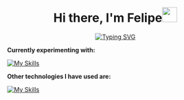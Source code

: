 <link rel="stylesheet" type='text/css' href="https://cdn.jsdelivr.net/gh/devicons/devicon@latest/devicon.min.css" />


<h1 align="center"><b>Hi there, I'm Felipe</b><img src="https://media.giphy.com/media/hvRJCLFzcasrR4ia7z/giphy.gif" width="35"></h1>

<div align =  center>
  <a href="https://git.io/typing-svg"><img src="https://readme-typing-svg.herokuapp.com?font=Nixie+One&pause=1000&color=FFFFFF&background=00081B00&center=true&vCenter=true&width=435&lines=I'm+a+computer+science+student;Looking+for+my+first+internship;To+become+a+backend+developer" alt="Typing SVG" /></a>
</div>

**Currently experimenting with:**

[![My Skills](https://skillicons.dev/icons?i=py,django,mysql,sqlite,bash,linux)](https://skillicons.dev)

**Other technologies I have used are:**

[![My Skills](https://skillicons.dev/icons?i=git,github,cs,html,css,js,ts,angular,bootstrap)](https://skillicons.dev)

